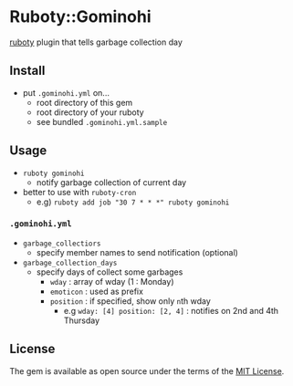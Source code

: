 # Ruboty::Gominohi

[ruboty](https://github.com/r7kamura/ruboty) plugin that tells garbage collection day

## Install

- put `.gominohi.yml` on...
    - root directory of this gem
    - root directory of your ruboty
    - see bundled `.gominohi.yml.sample`

## Usage

- `ruboty gominohi`
    - notify garbage collection of current day
- better to use with `ruboty-cron`
  - e.g) `ruboty add job "30 7 * * *" ruboty gominohi`

### `.gominohi.yml`

- `garbage_collectiors`
    - specify member names to send notification (optional)
- `garbage_collection_days`
    - specify days of collect some garbages
        - `wday` : array of wday (1 : Monday)
        - `emoticon` : used as prefix
        - `position` : if specified, show only `n`th wday
            - e.g `wday: [4] position: [2, 4]` : notifies on 2nd and 4th Thursday

## License

The gem is available as open source under the terms of the [MIT License](http://opensource.org/licenses/MIT).
